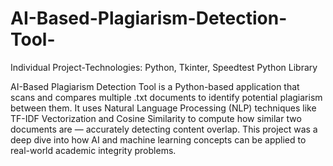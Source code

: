 # AI-Based-Plagiarism-Detection-Tool-
Individual Project-Technologies: Python, Tkinter, Speedtest Python Library 

AI-Based Plagiarism Detection Tool is a Python-based application that scans and compares multiple .txt documents to identify potential plagiarism between them. It uses Natural Language Processing (NLP) techniques like TF-IDF Vectorization and Cosine Similarity to compute how similar two documents are — accurately detecting content overlap.
This project was a deep dive into how AI and machine learning concepts can be applied to real-world academic integrity problems.



